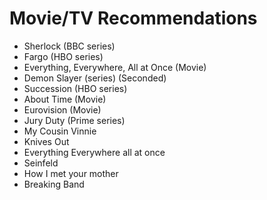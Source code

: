 # Movie/TV Recommendations

- Sherlock (BBC series)
- Fargo (HBO series)
- Everything, Everywhere, All at Once (Movie)
- Demon Slayer (series) (Seconded)
- Succession (HBO series)
- About Time (Movie)
- Eurovision (Movie)
- Jury Duty (Prime series)
- My Cousin Vinnie
- Knives Out
- Everything Everywhere all at once
- Seinfeld
- How I met your mother
- Breaking Band
